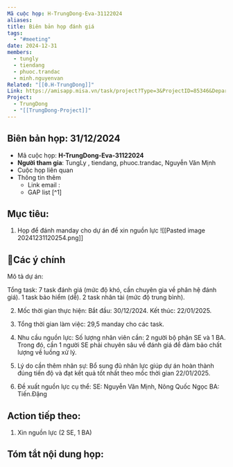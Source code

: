 ```yaml
---
Mã cuộc họp: H-TrungDong-Eva-31122024
aliases: 
title: Biên bản họp đánh giá
tags:
  - "#meeting"
date: 2024-12-31
members:
  - tungly
  - tiendang
  - phuoc.trandac
  - minh.nguyenvan
Related: "[[0.H-TrungDong]]"
Link: https://amisapp.misa.vn/task/project?Type=3&ProjectID=85346&DepartmentID=62436
Project:
  - TrungDong
  - "[[TrungDong-Project]]"
---
```

## Biên bản họp: 31/12/2024
- Mã cuộc họp: **H-TrungDong-Eva-31122024**
- **Người tham gia**: TungLy , tiendang, phuoc.trandac, Nguyễn Văn Mịnh
- Cuộc họp liên quan 
- Thông tin thêm
	- Link email :
	- GAP list [^1]

## Mục tiêu:
1. Họp để đánh manday cho dự án để xin nguồn lực
![[Pasted image 20241231120254.png]]
## 📝Các ý chính
Mô tả dự án:

Tổng task:
	7 task đánh giá (mức độ khó, cần chuyên gia về phân hệ đánh giá).
	1 task bảo hiểm (dễ).
	2 task nhân tài (mức độ trung bình).

2. Mốc thời gian thực hiện:
	Bắt đầu: 30/12/2024.
	Kết thúc: 22/01/2025.

3. Tổng thời gian làm việc:
	29,5 manday cho các task.
4. Nhu cầu nguồn lực:
	Số lượng nhân viên cần: 2 người bộ phận SE và 1 BA.
	Trong đó, cần 1 người SE phải chuyên sâu về đánh giá để đảm bảo chất lượng về luồng xử lý.
5. Lý do cần thêm nhân sự:
	Bổ sung đủ nhân lực giúp dự án hoàn thành đúng tiến độ và đạt kết quả tốt nhất theo mốc thời gian 22/01/2025.
6. Đề xuất nguồn lực cụ thể:
	SE: Nguyễn Văn Mịnh, Nông Quốc Ngọc
	BA: Tiến.Đặng

## Action tiếp theo:
 1. Xin nguồn lực (2 SE, 1 BA)  
 

## Tóm tắt nội dung họp:


[^2]: GAP list : [Công việc dự án Trung Đông Phase II - GAP List](https://docs.google.com/spreadsheets/d/13dTwy_ULoLKZ7WPD5dBiGyU9GiymeDR_rCl7BeJ6UlQ/edit?gid=1396927363#gid=1396927363)
